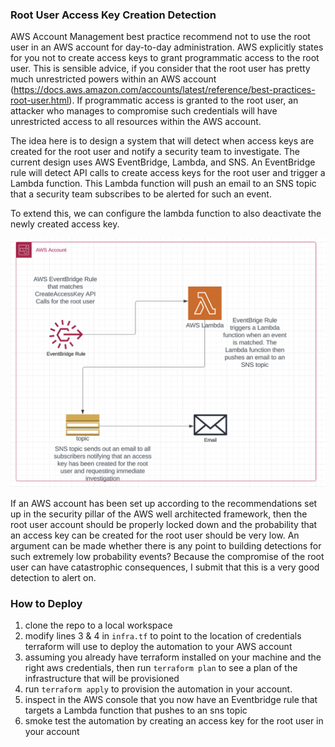 ### Root User Access Key Creation Detection

AWS Account Management best practice recommend not to use the root user in an AWS account for day-to-day administration. AWS explicitly states for you not to create access keys to grant programmatic access to the root user. This is sensible advice, if you consider that the root user has pretty much unrestricted powers within an AWS account (<https://docs.aws.amazon.com/accounts/latest/reference/best-practices-root-user.html>). If programmatic access is granted to the root user, an attacker who manages to compromise such credentials will have unrestricted access to all resources within the AWS account.

The idea here is to design a system that will detect when access keys are created for the root user and notify a security team to investigate. The current design uses AWS EventBridge, Lambda, and SNS. An EventBridge rule will detect API calls to create access keys for the root user and trigger a Lambda function. This Lambda function will push an email to an SNS topic that a security team subscribes to be alerted for such an event.

To extend this, we can configure the lambda function to also deactivate the newly created access key.

![Alt text](image-1.png)

If an AWS account has been set up according to the recommendations set up in the security pillar of the AWS well architected framework, then the root user account should be properly locked down and the probability that an access key can be created for the root user should be very low. An argument can be made whether there is any point to building detections for such extremely low probability events?  Because the compromise of the root user can have catastrophic consequences, I submit that this is a very good detection to alert on.

### How to Deploy

1. clone the repo to a local workspace
2. modify lines 3 & 4 in `infra.tf` to point to the location of credentials terraform will use to deploy the automation to your AWS account
3. assuming you already have terraform installed on your machine and the right aws credentials, then run `terraform plan` to see a plan of the infrastructure that will be provisioned
4. run `terraform apply` to provision the automation in your account.
5. inspect in the AWS console that you now have an Eventbridge rule that targets a Lambda function that pushes to an sns topic
6. smoke test the automation by creating an access key for the root user in your account
